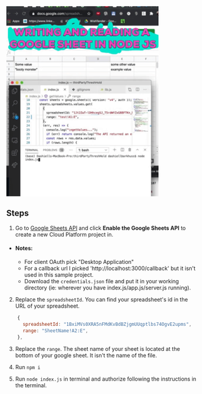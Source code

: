 <img src="google_sheet_10-5-20.gif" width="400">

## Steps

1. Go to [Google Sheets API](https://developers.google.com/sheets/api/quickstart/nodejs) and click **Enable the Google Sheets API** to create a new Cloud Platform project in.

- #### Notes:
  - For client OAuth pick "Desktop Application"
  - For a callback url I picked 'http://localhost:3000/callback' but it isn't used in this sample project.
  - Download the `credentials.json` file and put it in your working directory (ie: wherever you have index.js/app.js/server.js running).

2. Replace the `spreadsheetId`. You can find your spreadsheet's id in the URL of your spreadsheet.

```javascript
    {
      spreadsheetId: "1BxiMVs0XRA5nFMdKvBdBZjgmUUqptlbs74OgvE2upms",
      range: "SheetName!A2:E",
    },
```

3. Replace the `range`. The sheet name of your sheet is located at the bottom of your google sheet. It isn't the name of the file.

4. Run `npm i`

5. Run `node index.js` in terminal and authorize following the instructions in the terminal.
